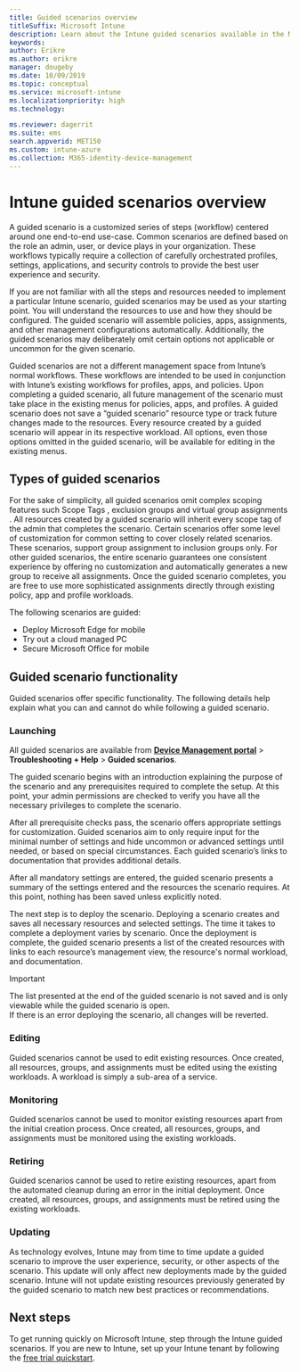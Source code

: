 ```yaml
---
title: Guided scenarios overview
titleSuffix: Microsoft Intune
description: Learn about the Intune guided scenarios available in the Microsoft 365 Device Management portal.
keywords:
author: Erikre
ms.author: erikre
manager: dougeby
ms.date: 10/09/2019
ms.topic: conceptual
ms.service: microsoft-intune
ms.localizationpriority: high
ms.technology:

ms.reviewer: dagerrit
ms.suite: ems
search.appverid: MET150
ms.custom: intune-azure
ms.collection: M365-identity-device-management
---
```


# Intune guided scenarios overview 

A guided scenario is a customized series of steps (workflow) centered around one end-to-end use-case. Common scenarios are defined based on the role an admin, user, or device plays in your organization. These workflows typically require a collection of carefully orchestrated profiles, settings, applications, and security controls to provide the best user experience and security.    

If you are not familiar with all the steps and resources needed to implement a particular Intune scenario, guided scenarios may be used as your starting point. You will understand the resources to use and how they should be configured. The guided scenario will assemble policies, apps, assignments, and other management configurations automatically. Additionally, the guided scenarios may deliberately omit certain options not applicable or uncommon for the given scenario. 

Guided scenarios are not a different management space from Intune’s normal workflows. These workflows are intended to be used in conjunction with Intune’s existing workflows for profiles, apps, and policies. Upon completing a guided scenario, all future management of the scenario must take place in the existing menus for policies, apps, and profiles. A guided scenario does not save a “guided scenario” resource type or track future changes made to the resources. Every resource created by a guided scenario will appear in its respective workload. All options, even those options omitted in the guided scenario, will be available for editing in the existing menus.  

## Types of guided scenarios 

For the sake of simplicity, all guided scenarios omit complex scoping features such Scope Tags <link>, exclusion groups and virtual group assignments <link>. All resources created by a guided scenario will inherit every scope tag of the admin that completes the scenario. Certain scenarios offer some level of customization for common setting to cover closely related scenarios. These scenarios, support group assignment to inclusion groups only. For other guided scenarios, the entire scenario guarantees one consistent experience by offering no customization and automatically generates a new group to receive all assignments. Once the guided scenario completes, you are free to use more sophisticated assignments directly through existing policy, app and profile workloads.  

The following scenarios are guided: 
- Deploy Microsoft Edge for mobile 
- Try out a cloud managed PC
- Secure Microsoft Office for mobile 

## Guided scenario functionality 

Guided scenarios offer specific functionality. The following details help explain what you can and cannot do while following a guided scenario.

### Launching  

All guided scenarios are available from **[Device Management portal](https://devicemanagement.microsoft.com)** > **Troubleshooting + Help** > **Guided scenarios**. 

The guided scenario begins with an introduction explaining the purpose of the scenario and any prerequisites required to complete the setup. At this point, your admin permissions are checked to verify you have all the necessary privileges to complete the scenario.  

After all prerequisite checks pass, the scenario offers appropriate settings for customization. Guided scenarios aim to only require input for the minimal number of settings and hide uncommon or advanced settings until needed, or based on special circumstances. Each guided scenario’s links to documentation that provides additional details. 

After all mandatory settings are entered, the guided scenario presents a summary of the settings entered and the resources the scenario requires. At this point, nothing has been saved unless explicitly noted.

The next step is to deploy the scenario. Deploying a scenario creates and saves all necessary resources and selected settings. The time it takes to complete a deployment varies by scenario. Once the deployment is complete, the guided scenario presents a list of the created resources with links to each resource’s management view, the resource's normal workload, and documentation. 

> [!IMPORTANT]
> The list presented at the end of the guided scenario is not saved and is only viewable while the guided scenario is open.  
If there is an error deploying the scenario, all changes will be reverted. 

### Editing 

Guided scenarios cannot be used to edit existing resources. Once created, all resources, groups, and assignments must be edited using the existing workloads. A workload is simply a sub-area of a service. 

### Monitoring 

Guided scenarios cannot be used to monitor existing resources apart from the initial creation process. Once created, all resources, groups, and assignments must be monitored using the existing workloads. 

### Retiring 

Guided scenarios cannot be used to retire existing resources, apart from the automated cleanup during an error in the initial deployment. Once created, all resources, groups, and assignments must be retired using the existing workloads. 

### Updating

As technology evolves, Intune may from time to time update a guided scenario to improve the user experience, security, or other aspects of the scenario. This update will only affect new deployments made by the guided scenario. Intune will not update existing resources previously generated by the guided scenario to match new best practices or recommendations.  

## Next steps

To get running quickly on Microsoft Intune, step through the Intune guided scenarios. If you are new to Intune, set up your Intune tenant by following the [free trial quickstart](free-trial-sign-up.md).